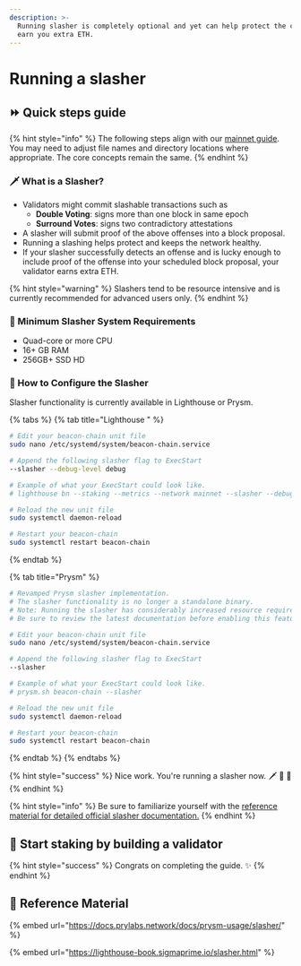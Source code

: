 ```yaml
---
description: >-
  Running slasher is completely optional and yet can help protect the chain and
  earn you extra ETH.
---
```


# Running a slasher

## :fast_forward: Quick steps guide

{% hint style="info" %}
The following steps align with our [mainnet guide](./). You may need to adjust file names and directory locations where appropriate. The core concepts remain the same.
{% endhint %}

### :dagger: What is a Slasher?

- Validators might commit slashable transactions such as
  - **Double Voting**: signs more than one block in same epoch
  - **Surround Votes**: signs two contradictory attestations
- A slasher will submit proof of the above offenses into a block proposal.
- Running a slashing helps protect and keeps the network healthy.
- If your slasher successfully detects an offense and is lucky enough to include proof of the offense into your scheduled block proposal, your validator earns extra ETH.

{% hint style="warning" %}
Slashers tend to be resource intensive and is currently recommended for advanced users only.
{% endhint %}

### :robot: Minimum Slasher System Requirements

- Quad-core or more CPU
- 16+ GB RAM
- 256GB+ SSD HD

### :construction: How to Configure the Slasher

Slasher functionality is currently available in Lighthouse or Prysm.

{% tabs %}
{% tab title="Lighthouse " %}

```bash
# Edit your beacon-chain unit file
sudo nano /etc/systemd/system/beacon-chain.service

# Append the following slasher flag to ExecStart
--slasher --debug-level debug

# Example of what your ExecStart could look like.
# lighthouse bn --staking --metrics --network mainnet --slasher --debug-level debug

# Reload the new unit file
sudo systemctl daemon-reload

# Restart your beacon-chain
sudo systemctl restart beacon-chain
```

{% endtab %}

{% tab title="Prysm" %}

```bash
# Revamped Prysm slasher implementation.
# The slasher functionality is no longer a standalone binary.
# Note: Running the slasher has considerably increased resource requirements.
# Be sure to review the latest documentation before enabling this feature.

# Edit your beacon-chain unit file
sudo nano /etc/systemd/system/beacon-chain.service

# Append the following slasher flag to ExecStart
--slasher

# Example of what your ExecStart could look like.
# prysm.sh beacon-chain --slasher

# Reload the new unit file
sudo systemctl daemon-reload

# Restart your beacon-chain
sudo systemctl restart beacon-chain
```

{% endtab %}
{% endtabs %}

{% hint style="success" %}
Nice work. You're running a slasher now. :dagger: :robot: :knife:
{% endhint %}

{% hint style="info" %}
Be sure to familiarize yourself with the [reference material for detailed official slasher documentation.](../../../../nodes/ethereum-node/setting-up-a-validator-on-eth2-mainnet/part-iii-tips/run-a-slasher.md#reference-material)
{% endhint %}

## :robot: Start staking by building a validator <a href="#start-staking-by-building-a-validator" id="start-staking-by-building-a-validator"></a>

{% hint style="success" %}
Congrats on completing the guide. ✨
{% endhint %}

## :jigsaw: Reference Material

{% embed url="https://docs.prylabs.network/docs/prysm-usage/slasher/" %}

{% embed url="https://lighthouse-book.sigmaprime.io/slasher.html" %}
